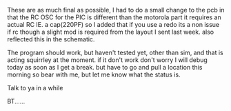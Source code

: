 These are as much final as possible, I had to do a small change to the pcb
in that the RC OSC for the PIC is different than the motorola part
it requires an actual RC IE. a cap(220PF) so I added that
if you use a redo its a non issue if rc though a slight mod is required from the layout I sent last week.
also reflected this in the schematic.

The program should work, but haven't tested yet, other than sim, and that is acting squirrley at the moment.
if it don't work don't worry I will debug today as soon as I get a break. but have to go and pull a location
this morning so bear with me, but let me know what the status is.

Talk to ya in a while

BT......